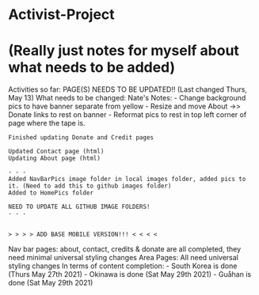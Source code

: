 # Activist-Project
# (Really just notes for myself about what needs to be added)
Activities so far:
    PAGE(S) NEEDS TO BE UPDATED!! (Last changed Thurs, May 13)
    What needs to be changed: Nate's Notes:
    - Change background pics to have banner separate from yellow 
    - Resize and move About ->> Donate links to rest on banner
    - Reformat pics to rest in top left corner of page where the tape is.

    Finished updating Donate and Credit pages

    Updated Contact page (html)
    Updating About page (html)
    
    - - -
    Added NavBarPics image folder in local images folder, added pics to it. (Need to add this to github images folder)
    Added to HomePics folder
    
    NEED TO UPDATE ALL GITHUB IMAGE FOLDERS!
    - - -
    

    > > > > ADD BASE MOBILE VERSION!!! < < < <


Nav bar pages: about, contact, credits & donate are all completed, they need minimal universal styling changes 
Area Pages: All need universal styling changes
    In terms of content completion:
        - South Korea is done (Thurs May 27th 2021)
        - Okinawa is done (Sat May 29th 2021)
        - Guåhan is done (Sat May 29th 2021)

